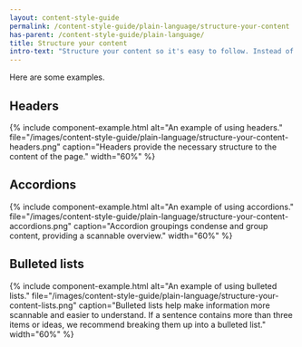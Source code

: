 ```yaml
---
layout: content-style-guide
permalink: /content-style-guide/plain-language/structure-your-content
has-parent: /content-style-guide/plain-language/
title: Structure your content
intro-text: "Structure your content so it's easy to follow. Instead of long paragraphs, chunk content using hierarchical headings (H2s and H3s), bulleted lists, process lists (like our design system's subway map), and groups of accordion links."
---
```


Here are some examples.

## Headers

{% include component-example.html alt="An example of using headers." file="/images/content-style-guide/plain-language/structure-your-content-headers.png" caption="Headers provide the necessary structure to the content of the page." width="60%" %}

## Accordions

{% include component-example.html alt="An example of using accordions." file="/images/content-style-guide/plain-language/structure-your-content-accordions.png" caption="Accordion groupings condense and group content, providing a scannable overview." width="60%" %}

## Bulleted lists

{% include component-example.html alt="An example of using bulleted lists." file="/images/content-style-guide/plain-language/structure-your-content-lists.png" caption="Bulleted lists help make information more scannable and easier to understand. If a sentence contains more than three items or ideas, we recommend breaking them up into a bulleted list." width="60%" %}
